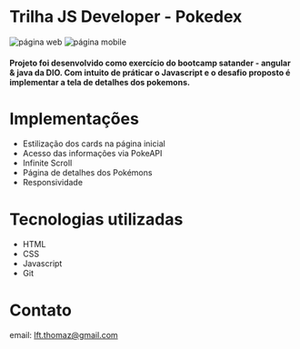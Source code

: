 # Trilha JS Developer - Pokedex

<img src="" alt="página web">
<img src="" alt="página mobile">

<h4>Projeto foi desenvolvido como exercício do bootcamp satander - angular & java da DIO. Com intuito de práticar o Javascript e o desafio proposto é implementar a tela de detalhes dos pokemons.</h4>

# Implementações

- Estilização dos cards na página inicial
- Acesso das informações via PokeAPI
- Infinite Scroll
- Página de detalhes dos Pokémons
- Responsividade

# Tecnologias utilizadas

- HTML
- CSS
- Javascript
- Git

# Contato

email: lft.thomaz@gmail.com
